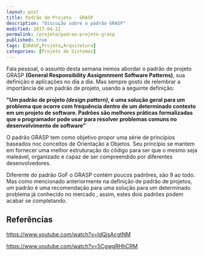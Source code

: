 ```yaml
---
layout: post
title: Padrão de Projeto - GRASP
description: "Discução sobre o padrão GRASP"
modified: 2017-04-22
permalink: /projeto/padrao-projeto-grasp
published: true
tags: [GRASP,Projeto,Arquitetura]
categories: [Projeto de Sistemas]
---
```


Fala pessoal, o assunto desta semana iremos abordar o padrão de projeto GRASP **(General Responsibility Assigmnment Software Patterns)**, sua definição e aplicações no dia a dia. Mas sempre gosto de relembrar a importância de um padrão de projeto, usando a seguinte definição:

<!-- more -->

**"Um padrão de projeto _(design pattern)_, é uma solução geral para um problema que ocorre com frequência dentro de um determinado contexto em um projeto de software. Padrões são melhores práticas formalizadas que o programador pode usar para resolver problemas comuns no desenvolvimento de software"**

O padrão GRASP tem como objetivo propor uma série de princípios baseados noc conceitos de Orientação a Objetos. Seu príncipio se mantem em fornecer uma melhor estruturação do código para ser que o mesmo seja maleável, organizado e capaz de ser compreendido por diferentes desenvolvedores.

Diferente do padrão GoF o GRASP contém poucos padrõres, são 9 ao todo. Mas como mencionado anteriormente na definição de padrão de projetos, um padrão é uma recomendação para uma solução para um determinado problema já conhecido no mercado , assim, estes dois padrões podem acabar se completando.



## Referências


 <https://www.youtube.com/watch?v=IdQjsAcgtNM>

 <https://www.youtube.com/watch?v=5CgwgRHhCRM>





